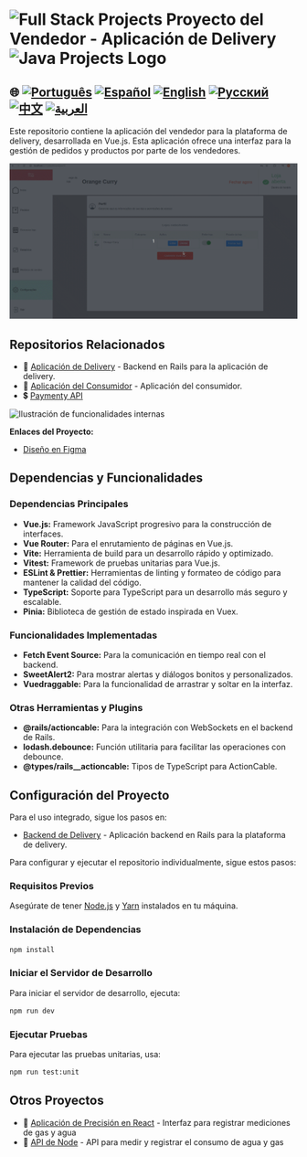# <img src="https://encrypted-tbn0.gstatic.com/images?q=tbn:ANd9GcTchGHKMA3VyA1ySh2ITWb0CIm_cnhF1cGvlQ&s" alt="Full Stack Projects" width="52" height="40" />  Proyecto del Vendedor - Aplicación de Delivery <img src="https://encrypted-tbn0.gstatic.com/images?q=tbn:ANd9GcTchGHKMA3VyA1ySh2ITWb0CIm_cnhF1cGvlQ&s" alt="Java Projects Logo" width="52" height="40" />  

## 🌐 [![Português](https://img.shields.io/badge/Português-green)](https://github.com/SamuelRocha91/seller_application/blob/main/README.md) [![Español](https://img.shields.io/badge/Español-yellow)](https://github.com/SamuelRocha91/seller_application/blob/main/README_es.md) [![English](https://img.shields.io/badge/English-blue)](https://github.com/SamuelRocha91/seller_application/blob/main/README_en.md) [![Русский](https://img.shields.io/badge/Русский-lightgrey)](https://github.com/SamuelRocha91/seller_application/blob/main/README_ru.md) [![中文](https://img.shields.io/badge/中文-red)](https://github.com/SamuelRocha91/seller_application/blob/main/README_ch.md) [![العربية](https://img.shields.io/badge/العربية-orange)](https://github.com/SamuelRocha91/seller_application/blob/main/README_ar.md)

Este repositorio contiene la aplicación del vendedor para la plataforma de delivery, desarrollada en Vue.js. Esta aplicación ofrece una interfaz para la gestión de pedidos y productos por parte de los vendedores.

![Ilustración de registro de usuario](./assets/internal.gif)

## Repositorios Relacionados

- 💎 [Aplicación de Delivery](https://github.com/SamuelRocha91/delivery_back) - Backend en Rails para la aplicación de delivery.
- 🛒 [Aplicación del Consumidor](https://github.com/SamuelRocha91/consumy) - Aplicación del consumidor.
- 💲 [Paymenty API](https://github.com/SamuelRocha91/paymenty)

![Ilustración de funcionalidades internas](./assets/registerseller.gif)

**Enlaces del Proyecto:**

- [Diseño en Figma](https://www.figma.com/file/tS8r4eROXBknYixtDcijXd/Meu-portf%C3%B3lio?type=design&node-id=0-1&mode=design&t=pL6yJYx6lOSWBGdw-0)

## Dependencias y Funcionalidades

### Dependencias Principales

- **Vue.js:** Framework JavaScript progresivo para la construcción de interfaces.
- **Vue Router:** Para el enrutamiento de páginas en Vue.js.
- **Vite:** Herramienta de build para un desarrollo rápido y optimizado.
- **Vitest:** Framework de pruebas unitarias para Vue.js.
- **ESLint & Prettier:** Herramientas de linting y formateo de código para mantener la calidad del código.
- **TypeScript:** Soporte para TypeScript para un desarrollo más seguro y escalable.
- **Pinia:** Biblioteca de gestión de estado inspirada en Vuex.

### Funcionalidades Implementadas

- **Fetch Event Source:** Para la comunicación en tiempo real con el backend.
- **SweetAlert2:** Para mostrar alertas y diálogos bonitos y personalizados.
- **Vuedraggable:** Para la funcionalidad de arrastrar y soltar en la interfaz.

### Otras Herramientas y Plugins

- **@rails/actioncable:** Para la integración con WebSockets en el backend de Rails.
- **lodash.debounce:** Función utilitaria para facilitar las operaciones con debounce.
- **@types/rails__actioncable:** Tipos de TypeScript para ActionCable.

## Configuración del Proyecto

Para el uso integrado, sigue los pasos en:

- [Backend de Delivery](https://github.com/SamuelRocha91/delivery_back) - Aplicación backend en Rails para la plataforma de delivery.

Para configurar y ejecutar el repositorio individualmente, sigue estos pasos:

### Requisitos Previos

Asegúrate de tener [Node.js](https://nodejs.org/) y [Yarn](https://classic.yarnpkg.com/lang/en/docs/install/) instalados en tu máquina.

### Instalación de Dependencias

```sh
npm install
```

### Iniciar el Servidor de Desarrollo

Para iniciar el servidor de desarrollo, ejecuta:

```sh
npm run dev
```

### Ejecutar Pruebas

Para ejecutar las pruebas unitarias, usa:

```sh
npm run test:unit
```
## Otros Proyectos

- 📏 [Aplicación de Precisión en React](https://github.com/SamuelRocha91/precisionReactApplication/blob/main/README_es.md) - Interfaz para registrar mediciones de gas y agua
- 🤖 [API de Node](https://github.com/SamuelRocha91/apiMeasureWaterAndGas/blob/main/README_es.md) - API para medir y registrar el consumo de agua y gas
